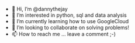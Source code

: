 - 👋 Hi, I’m @dannythejay
- 👀 I’m interested in python, sql and data analysis
- 🌱 I’m currently learning how to use GoogleCloud
- 💞️ I’m looking to collaborate on solving problems!
- 📫 How to reach me ... leave a comment ;-)

<!---
dannythejay/dannythejay is a ✨ special ✨ repository because its `README.md` (this file) appears on your GitHub profile.
You can click the Preview link to take a look at your changes.
--->
